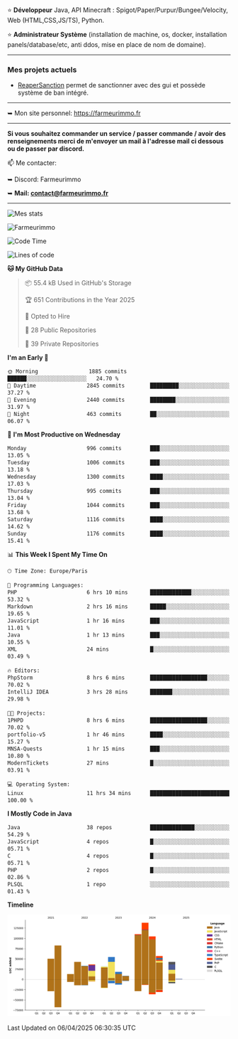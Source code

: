 ⭐ **Développeur** Java, API Minecraft : Spigot/Paper/Purpur/Bungee/Velocity, Web (HTML,CSS,JS/TS), Python.

⭐ **Administrateur Système** (installation de machine, os, docker, installation panels/database/etc, anti ddos, mise en place de nom de domaine).

---

### Mes projets actuels
- [ReaperSanction](https://www.spigotmc.org/resources/reapersanction.89580/) permet de sanctionner avec des gui et possède système de ban intégré.

---

➥ Mon site personnel: https://farmeurimmo.fr

---

**Si vous souhaitez commander un service / passer commande / avoir des renseignements merci de m'envoyer un mail à l'adresse mail ci dessous ou de passer par discord.**

📫 Me contacter:
 
   ➥ Discord: Farmeurimmo
   
   ➥ **Mail: contact@farmeurimmo.fr**

---

![Mes stats](https://github-readme-stats.farmeurimmo.fr/api?username=Farmeurimmo&count_private=true&show_icons=true&theme=radical)

<img src="https://komarev.com/ghpvc/?username=Farmeurimmo" alt="Farmeurimmo" />

<!--START_SECTION:waka-->
![Code Time](http://img.shields.io/badge/Code%20Time-1%2C954%20hrs%2034%20mins-blue)

![Lines of code](https://img.shields.io/badge/From%20Hello%20World%20I%27ve%20Written-824.5%20thousand%20lines%20of%20code-blue)

**🐱 My GitHub Data** 

> 📦 55.4 kB Used in GitHub's Storage 
 > 
> 🏆 651 Contributions in the Year 2025
 > 
> 💼 Opted to Hire
 > 
> 📜 28 Public Repositories 
 > 
> 🔑 39 Private Repositories 
 > 
**I'm an Early 🐤** 

```text
🌞 Morning                1885 commits        ██████░░░░░░░░░░░░░░░░░░░   24.70 % 
🌆 Daytime                2845 commits        █████████░░░░░░░░░░░░░░░░   37.27 % 
🌃 Evening                2440 commits        ████████░░░░░░░░░░░░░░░░░   31.97 % 
🌙 Night                  463 commits         ██░░░░░░░░░░░░░░░░░░░░░░░   06.07 % 
```
📅 **I'm Most Productive on Wednesday** 

```text
Monday                   996 commits         ███░░░░░░░░░░░░░░░░░░░░░░   13.05 % 
Tuesday                  1006 commits        ███░░░░░░░░░░░░░░░░░░░░░░   13.18 % 
Wednesday                1300 commits        ████░░░░░░░░░░░░░░░░░░░░░   17.03 % 
Thursday                 995 commits         ███░░░░░░░░░░░░░░░░░░░░░░   13.04 % 
Friday                   1044 commits        ███░░░░░░░░░░░░░░░░░░░░░░   13.68 % 
Saturday                 1116 commits        ████░░░░░░░░░░░░░░░░░░░░░   14.62 % 
Sunday                   1176 commits        ████░░░░░░░░░░░░░░░░░░░░░   15.41 % 
```


📊 **This Week I Spent My Time On** 

```text
🕑︎ Time Zone: Europe/Paris

💬 Programming Languages: 
PHP                      6 hrs 10 mins       █████████████░░░░░░░░░░░░   53.32 % 
Markdown                 2 hrs 16 mins       █████░░░░░░░░░░░░░░░░░░░░   19.65 % 
JavaScript               1 hr 16 mins        ███░░░░░░░░░░░░░░░░░░░░░░   11.01 % 
Java                     1 hr 13 mins        ███░░░░░░░░░░░░░░░░░░░░░░   10.55 % 
XML                      24 mins             █░░░░░░░░░░░░░░░░░░░░░░░░   03.49 % 

🔥 Editors: 
PhpStorm                 8 hrs 6 mins        ██████████████████░░░░░░░   70.02 % 
IntelliJ IDEA            3 hrs 28 mins       ███████░░░░░░░░░░░░░░░░░░   29.98 % 

🐱‍💻 Projects: 
1PHPD                    8 hrs 6 mins        ██████████████████░░░░░░░   70.02 % 
portfolio-v5             1 hr 46 mins        ████░░░░░░░░░░░░░░░░░░░░░   15.27 % 
MNSA-Quests              1 hr 15 mins        ███░░░░░░░░░░░░░░░░░░░░░░   10.80 % 
ModernTickets            27 mins             █░░░░░░░░░░░░░░░░░░░░░░░░   03.91 % 

💻 Operating System: 
Linux                    11 hrs 34 mins      █████████████████████████   100.00 % 
```

**I Mostly Code in Java** 

```text
Java                     38 repos            ██████████████░░░░░░░░░░░   54.29 % 
JavaScript               4 repos             █░░░░░░░░░░░░░░░░░░░░░░░░   05.71 % 
C                        4 repos             █░░░░░░░░░░░░░░░░░░░░░░░░   05.71 % 
PHP                      2 repos             █░░░░░░░░░░░░░░░░░░░░░░░░   02.86 % 
PLSQL                    1 repo              ░░░░░░░░░░░░░░░░░░░░░░░░░   01.43 % 
```



**Timeline**

![Lines of Code chart](https://raw.githubusercontent.com/Farmeurimmo/Farmeurimmo/main/assets/bar_graph.png)


 Last Updated on 06/04/2025 06:30:35 UTC
<!--END_SECTION:waka-->

